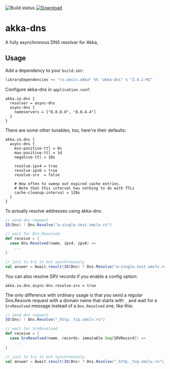 ![Build status](https://travis-ci.org/ilya-epifanov/akka-dns.svg?branch=master)
[![Download](https://api.bintray.com/packages/hajile/maven/akka-dns/images/download.svg) ](https://bintray.com/hajile/maven/akka-dns/_latestVersion)

akka-dns
========

A fully asynchronous DNS resolver for Akka,

Usage
-----

Add a dependency to your `build.sbt`:

```scala
libraryDependencies += "ru.smslv.akka" %% "akka-dns" % "2.4.1-M1"
```

Configure akka-dns in `application.conf`:

```
akka.io.dns {
  resolver = async-dns
  async-dns {
    nameservers = ["8.8.8.8", "8.8.4.4"]
  }
}
```

There are some other tunables, too, here're their defaults:

```
akka.io.dns {
  async-dns {
    min-positive-ttl = 0s
    max-positive-ttl = 1d
    negative-ttl = 10s

    resolve-ipv4 = true
    resolve-ipv6 = true
    resolve-srv  = false

    # How often to sweep out expired cache entries.
    # Note that this interval has nothing to do with TTLs
    cache-cleanup-interval = 120s
  }
}
```

To actually resolve addresses using akka-dns:

```scala
// send dns request
IO(Dns) ! Dns.Resolve("a-single.test.smslv.ru")

// wait for Dns.Resolved
def receive = {
  case Dns.Resolved(name, ipv4, ipv6) =>
    ...
}

// just to try it out synchronously
val answer = Await.result(IO(Dns) ? Dns.Resolve("a-single.test.smslv.ru"), duration).asInstanceOf[Dns.Resolved]
```

You can also resolve SRV records if you enable a config option:
```
akka.io.dns.async-dns.resolve-srv = true
```

The only difference with ordinary usage is that you send a regular Dns.Resovle request with a domain name 
that starts with `_` and wait for a `SrvResolved` message instead of a `Dns.Resolved` one, like this:
```scala
// send dns request
IO(Dns) ! Dns.Resolve("_http._tcp.smslv.ru")

// wait for SrvResolved
def receive = {
  case SrvResolved(name, records: immutable.Seq[SRVRecord]) =>
    ...
}

// just to try it out synchronously
val answer = Await.result(IO(Dns) ? Dns.Resolve("_http._tcp.smslv.ru"), duration).asInstanceOf[SrvResolved]
```
